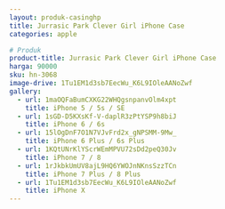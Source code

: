 ```yaml
---
layout: produk-casinghp
title: Jurrasic Park Clever Girl iPhone Case
categories: apple

# Produk
product-title: Jurrasic Park Clever Girl iPhone Case
harga: 90000
sku: hn-3068
image-drive: 1Tu1EM1d3sb7EecWu_K6L9IOleAANoZwf
gallery:
  - url: 1maOQFaBumCXKG22WHQgsnpanvOlm4xpt
    title: iPhone 5 / 5s / SE
  - url: 1sGD-D5KXsKf-V-daplR3zPtYSP9h8biJ
    title: iPhone 6 / 6s
  - url: 15lOgDnF7O1N7VJvFrd2x_gNPSMM-9Mw_
    title: iPhone 6 Plus / 6s Plus
  - url: 1KQtUNrKlYScrWEmMPVU72sDd2peQ30Jv
    title: iPhone 7 / 8
  - url: 1rJkbkUmUV8ajL9HQ6YWOJnNKnsSzzTCn
    title: iPhone 7 Plus / 8 Plus
  - url: 1Tu1EM1d3sb7EecWu_K6L9IOleAANoZwf
    title: iPhone X
---
```

